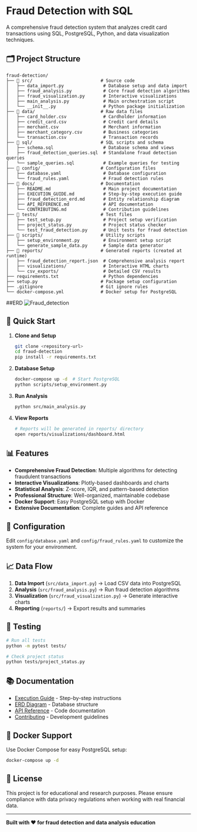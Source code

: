# Fraud Detection with SQL

A comprehensive fraud detection system that analyzes credit card transactions using SQL, PostgreSQL, Python, and data visualization techniques.



## 🗂️ Project Structure


```
fraud-detection/
├── 📁 src/                          # Source code
│   ├── data_import.py               # Database setup and data import
│   ├── fraud_analysis.py            # Core fraud detection algorithms
│   ├── fraud_visualization.py       # Interactive visualizations
│   ├── main_analysis.py             # Main orchestration script
│   └── __init__.py                  # Python package initialization
├── 📁 data/                         # Raw data files
│   ├── card_holder.csv              # Cardholder information
│   ├── credit_card.csv              # Credit card details
│   ├── merchant.csv                 # Merchant information
│   ├── merchant_category.csv        # Business categories
│   └── transaction.csv              # Transaction records
├── 📁 sql/                          # SQL scripts and schema
│   ├── schema.sql                   # Database schema and views
│   ├── fraud_detection_queries.sql  # Standalone fraud detection queries
│   └── sample_queries.sql           # Example queries for testing
├── 📁 config/                       # Configuration files
│   ├── database.yaml                # Database configuration
│   └── fraud_rules.yaml             # Fraud detection rules
├── 📁 docs/                         # Documentation
│   ├── README.md                    # Main project documentation
│   ├── EXECUTION_GUIDE.md           # Step-by-step execution guide
│   ├── fraud_detection_erd.md       # Entity relationship diagram
│   ├── API_REFERENCE.md             # API documentation
│   └── CONTRIBUTING.md              # Contribution guidelines
├── 📁 tests/                        # Test files
│   ├── test_setup.py                # Project setup verification
│   ├── project_status.py            # Project status checker
│   └── test_fraud_detection.py      # Unit tests for fraud detection
├── 📁 scripts/                      # Utility scripts
│   ├── setup_environment.py         # Environment setup script
│   └── generate_sample_data.py      # Sample data generator
├── 📁 reports/                      # Generated reports (created at runtime)
│   ├── fraud_detection_report.json  # Comprehensive analysis report
│   ├── visualizations/              # Interactive HTML charts
│   └── csv_exports/                 # Detailed CSV results
├── requirements.txt                 # Python dependencies
├── setup.py                        # Package setup configuration
├── .gitignore                      # Git ignore rules
└── docker-compose.yml              # Docker setup for PostgreSQL
```

##ERD
![Fraud_detection](https://github.com/user-attachments/assets/a4f100ec-03e7-4202-bf3d-5f7eb2cd29cd)


## 🚀 Quick Start

1. **Clone and Setup**
   ```bash
   git clone <repository-url>
   cd fraud-detection
   pip install -r requirements.txt
   ```

2. **Database Setup**
   ```bash
   docker-compose up -d  # Start PostgreSQL
   python scripts/setup_environment.py
   ```

3. **Run Analysis**
   ```bash
   python src/main_analysis.py
   ```

4. **View Reports**
   ```bash
   # Reports will be generated in reports/ directory
   open reports/visualizations/dashboard.html
   ```

## 📊 Features

- **Comprehensive Fraud Detection**: Multiple algorithms for detecting fraudulent transactions
- **Interactive Visualizations**: Plotly-based dashboards and charts
- **Statistical Analysis**: Z-score, IQR, and pattern-based detection
- **Professional Structure**: Well-organized, maintainable codebase
- **Docker Support**: Easy PostgreSQL setup with Docker
- **Extensive Documentation**: Complete guides and API reference

## 🔧 Configuration

Edit `config/database.yaml` and `config/fraud_rules.yaml` to customize the system for your environment.

## 📈 Data Flow

1. **Data Import** (`src/data_import.py`) → Load CSV data into PostgreSQL
2. **Analysis** (`src/fraud_analysis.py`) → Run fraud detection algorithms
3. **Visualization** (`src/fraud_visualization.py`) → Generate interactive charts
4. **Reporting** (`reports/`) → Export results and summaries

## 🧪 Testing

```bash
# Run all tests
python -m pytest tests/

# Check project status
python tests/project_status.py
```

## 📚 Documentation

- [Execution Guide](docs/EXECUTION_GUIDE.md) - Step-by-step instructions
- [ERD Diagram](docs/fraud_detection_erd.md) - Database structure
- [API Reference](docs/API_REFERENCE.md) - Code documentation
- [Contributing](docs/CONTRIBUTING.md) - Development guidelines

## 🐳 Docker Support

Use Docker Compose for easy PostgreSQL setup:
```bash
docker-compose up -d
```

## 📝 License

This project is for educational and research purposes. Please ensure compliance with data privacy regulations when working with real financial data.

---

**Built with ❤️ for fraud detection and data analysis education**
